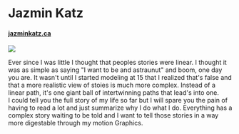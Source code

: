 # Jazmin Katz
#### [jazminkatz.ca](https://jazminkatz.ca)
![](photo.jpg)

Ever since I was little I thought that peoples stories were linear. I thought it was as simple as saying "I want to be and astraunut" and boom, one day you are. It wasn't until I started modeling at 15 that I realized that's false and that a more realistic view of stoies is much more complex. Instead of a linear path, it's one giant ball of intertwinning paths that lead's into one.<br class="push-1-2">I could tell you the full story of my life so far but I will spare you the pain of having to read a lot and just summarize why I do what I do. Everything has a complex story waiting to be told and I want to tell those stories in a way more digestable through my motion Graphics.
